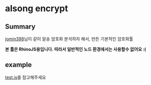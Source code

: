 # alsong encrypt
## Summary
[jomin398](https://github.com/jomin398)님이 같이 알송 암호화 분석하자 해서, 만든 기본적인 암호화툴

**본 툴은 RhinoJS용입니다. 따라서 일반적인 노드 환경에서는 사용할수 없어요 :(**
## example
[test.js](https://github.com/archethic/alsong-encrypt/blob/master/test.js)를 참고해주세요
